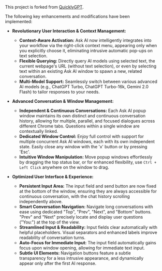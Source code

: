 This project is forked from [QuicklyGPT](https://github.com/zealotjin/quicklygpt-extension?tab=readme-ov-file).

The following key enhancements and modifications have been implemented:

- **Revolutionary User Interaction & Context Management:**
    - **Context-Aware Activation:** Ask AI now intelligently integrates into your workflow via the right-click context menu, appearing only when you explicitly choose it, eliminating intrusive automatic pop-ups on text selection.
    - **Flexible Querying:** Directly query AI models using selected text, the current webpage's URL (without text selection), or even by selecting text within an existing Ask AI window to spawn a new, related conversation.
    - **Multi-Model Support:** Seamlessly switch between various advanced AI models (e.g., ChatGPT Turbo, ChatGPT Turbo-16k, Gemini 2.0 Flash) to tailor responses to your needs.

- **Advanced Conversation & Window Management:**
    - **Independent & Continuous Conversations:** Each Ask AI popup window maintains its own distinct and continuous conversation history, allowing for multiple, parallel, and focused dialogues across different Chrome tabs. Questions within a single window are contextually linked.
    - **Dedicated Window Control:** Enjoy full control with support for multiple concurrent Ask AI windows, each with its own independent state. Easily close any window with the 'x' button or by pressing 'Esc'.
    - **Intuitive Window Manipulation:** Move popup windows effortlessly by dragging the top status bar, or for enhanced flexibility, use `Ctrl + Left Click` anywhere on the window to drag.

- **Optimized User Interface & Experience:**
    - **Persistent Input Area:** The input field and send button are now fixed at the bottom of the window, ensuring they are always accessible for continuous conversation, with the chat history scrolling independently above.
    - **Smart Conversation Navigation:** Navigate long conversations with ease using dedicated "Top", "Prev", "Next", and "Bottom" buttons. "Prev" and "Next" precisely locate and display user questions ("You:") at the top of the view.
    - **Streamlined Input & Readability:** Input fields clear automatically with helpful placeholders. Visual separators and enhanced labels improve readability of conversation turns.
    - **Auto-Focus for Immediate Input:** The input field automatically gains focus upon window opening, allowing for immediate text input.
    - **Subtle UI Elements:** Navigation buttons feature a subtle transparency for a less intrusive appearance, and dynamically appear only after the first AI response.